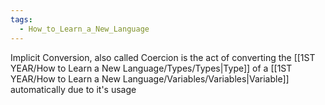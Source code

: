 ```yaml
---
tags:
  - How_to_Learn_a_New_Language
---
```

Implicit Conversion, also called Coercion is the act of converting the [[1ST YEAR/How to Learn a New Language/Types/Types|Type]] of a [[1ST YEAR/How to Learn a New Language/Variables/Variables|Variable]] automatically due to it's usage